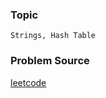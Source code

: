 ### Topic

    Strings, Hash Table

### Problem Source

[leetcode](https://leetcode.com/problems/find-the-difference/#/description)
